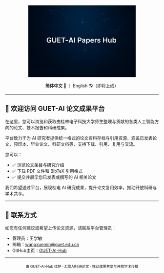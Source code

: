 <p align="center">
  <img src="AI-papers.png" alt="GUET AI 论文平台" width="70%" />
</p>

<p align="center">
  <strong>简体中文 📄</strong> ｜ English 🌎（即将上线）
</p>

---

## 👋 欢迎访问 GUET-AI 论文成果平台

在这里，您可以浏览和获取由桂林电子科技大学师生整理与贡献的各类人工智能方向的论文、技术报告和科研成果。

平台致力于为 AI 研究者提供统一格式的论文资料存档与引用资源，涵盖已发表论文、预印本、毕业论文、科研文档等，支持下载、引用、复用与交流。

您可以：
- ✅ 浏览论文条目与研究介绍
- ✅ 下载 PDF 文件和 BibTeX 引用格式
- ✅ 提交并展示您已发表或撰写的 AI 相关论文

我们希望通过平台，展现桂电 AI 研究成果，提升论文复用效率，推动开放科研与学术共享。

---

## 📮 联系方式

如您有任何建议或希望上传论文资源，请联系平台管理员：

- 管理员：王学敏  
- 邮箱：<wangxuemin@guet.edu.cn>  
- GitHub主页：[GUET-AI-Hub](https://github.com/GUET-AI-Hub)

---

<div align="center">
  <sub>由 GUET-AI-Hub 维护 · 汇聚AI科研论文 · 推动成果共享与开放学术传播</sub>
</div>
